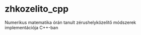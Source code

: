 # zhkozelito_cpp
Numerikus matematika órán tanult zérushelyközelítő módszerek implementációja C++-ban
